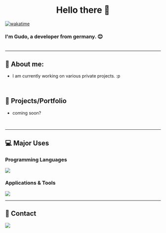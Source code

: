 <h1 align="center">Hello there 👋</h3>

[![wakatime](https://wakatime.com/badge/user/018c77bf-184f-4db7-b9df-54f49254e20c.svg)](https://wakatime.com/) 

<h3 align="left">I'm Gudo, a developer from germany. 😊<br><br></h3>

---


## 📍 About me:

- I am currently working on various private projects. :p 

<br>

## 🚀 Projects/Portfolio

- coming soon?

<br>

---

## 💻 Major Uses

<h3 align="left">Programming Languages</h3>

<p align="left">
  <a href="https://skillicons.dev">
    <img src="https://skillicons.dev/icons?i=python,java" />
  </a>
</p>





<h3 align="left">Applications & Tools</h3>
<p align="left">
  <a href="https://skillicons.dev">
    <img src="https://skillicons.dev/icons?i=vscode,git,figma,idea,androidstudio, firebase,github&perline=6" />
  </a>
</p>

---

## 💬 Contact

<p align="left">
  <a href="https://discord.com/users/849610030431993916"><img src="https://skillicons.dev/icons?i=discord"/></a>
</p>
